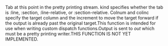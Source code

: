 Tab at this point in the pretty printing stream. kind specifies whether the tab
is :line, :section, :line-relative, or :section-relative. Colnum and colinc specify the target column and the increment to move the target
forward if the output is already past the original target.This function is intended for use when writing custom dispatch functions.Output is sent to *out* which must be a pretty printing writer.THIS FUNCTION IS NOT YET IMPLEMENTED.